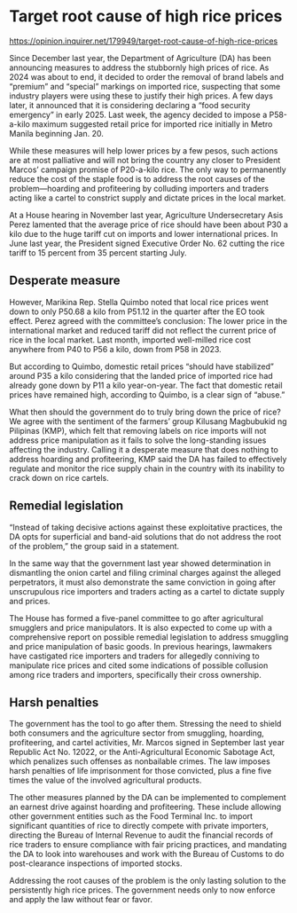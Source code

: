 # Target root cause of high rice prices

https://opinion.inquirer.net/179949/target-root-cause-of-high-rice-prices



Since December last year, the Department of Agriculture (DA) has been announcing measures to address the stubbornly high prices of rice. As 2024 was about to end, it decided to order the removal of brand labels and “premium” and “special” markings on imported rice, suspecting that some industry players were using these to justify their high prices. A few days later, it announced that it is considering declaring a “food security emergency” in early 2025. Last week, the agency decided to impose a P58-a-kilo maximum suggested retail price for imported rice initially in Metro Manila beginning Jan. 20.

While these measures will help lower prices by a few pesos, such actions are at most palliative and will not bring the country any closer to President Marcos’ campaign promise of P20-a-kilo rice. The only way to permanently reduce the cost of the staple food is to address the root causes of the problem—hoarding and profiteering by colluding importers and traders acting like a cartel to constrict supply and dictate prices in the local market.

At a House hearing in November last year, Agriculture Undersecretary Asis Perez lamented that the average price of rice should have been about P30 a kilo due to the huge tariff cut on imports and lower international prices. In June last year, the President signed Executive Order No. 62 cutting the rice tariff to 15 percent from 35 percent starting July.



##  Desperate measure



However, Marikina Rep. Stella Quimbo noted that local rice prices went down to only P50.68 a kilo from P51.12 in the quarter after the EO took effect. Perez agreed with the committee’s conclusion: The lower price in the international market and reduced tariff did not reflect the current price of rice in the local market. Last month, imported well-milled rice cost anywhere from P40 to P56 a kilo, down from P58 in 2023.

But according to Quimbo, domestic retail prices “should have stabilized” around P35 a kilo considering that the landed price of imported rice had already gone down by P11 a kilo year-on-year. The fact that domestic retail prices have remained high, according to Quimbo, is a clear sign of “abuse.”

What then should the government do to truly bring down the price of rice? We agree with the sentiment of the farmers’ group Kilusang Magbubukid ng Pilipinas (KMP), which felt that removing labels on rice imports will not address price manipulation as it fails to solve the long-standing issues affecting the industry. Calling it a desperate measure that does nothing to address hoarding and profiteering, KMP said the DA has failed to effectively regulate and monitor the rice supply chain in the country with its inability to crack down on rice cartels.



##  Remedial legislation



“Instead of taking decisive actions against these exploitative practices, the DA opts for superficial and band-aid solutions that do not address the root of the problem,” the group said in a statement.

In the same way that the government last year showed determination in dismantling the onion cartel and filing criminal charges against the alleged perpetrators, it must also demonstrate the same conviction in going after unscrupulous rice importers and traders acting as a cartel to dictate supply and prices.

The House has formed a five-panel committee to go after agricultural smugglers and price manipulators. It is also expected to come up with a comprehensive report on possible remedial legislation to address smuggling and price manipulation of basic goods. In previous hearings, lawmakers have castigated rice importers and traders for allegedly conniving to manipulate rice prices and cited some indications of possible collusion among rice traders and importers, specifically their cross ownership.



##  Harsh penalties



The government has the tool to go after them. Stressing the need to shield both consumers and the agriculture sector from smuggling, hoarding, profiteering, and cartel activities, Mr. Marcos signed in September last year Republic Act No. 12022, or the Anti-Agricultural Economic Sabotage Act, which penalizes such offenses as nonbailable crimes. The law imposes harsh penalties of life imprisonment for those convicted, plus a fine five times the value of the involved agricultural products.

The other measures planned by the DA can be implemented to complement an earnest drive against hoarding and profiteering. These include allowing other government entities such as the Food Terminal Inc. to import significant quantities of rice to directly compete with private importers, directing the Bureau of Internal Revenue to audit the financial records of rice traders to ensure compliance with fair pricing practices, and mandating the DA to look into warehouses and work with the Bureau of Customs to do post-clearance inspections of imported stocks.

Addressing the root causes of the problem is the only lasting solution to the persistently high rice prices. The government needs only to now enforce and apply the law without fear or favor.